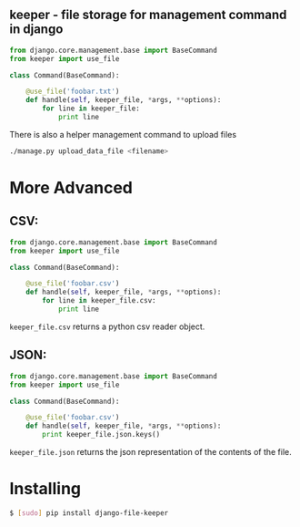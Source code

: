 ## keeper - file storage for management command in django

```python
from django.core.management.base import BaseCommand
from keeper import use_file

class Command(BaseCommand):

    @use_file('foobar.txt')
    def handle(self, keeper_file, *args, **options):
        for line in keeper_file:
            print line
```

There is also a helper management command to upload files

```bash
./manage.py upload_data_file <filename>
```

# More Advanced

## CSV:

```python
from django.core.management.base import BaseCommand
from keeper import use_file

class Command(BaseCommand):

    @use_file('foobar.csv')
    def handle(self, keeper_file, *args, **options):
        for line in keeper_file.csv:
            print line
```

`keeper_file.csv` returns a python csv reader object.

## JSON:

```python
from django.core.management.base import BaseCommand
from keeper import use_file

class Command(BaseCommand):

    @use_file('foobar.csv')
    def handle(self, keeper_file, *args, **options):
        print keeper_file.json.keys()
```

`keeper_file.json` returns the json representation of the contents of the file.


# Installing

```bash
$ [sudo] pip install django-file-keeper
```
